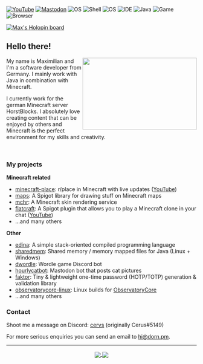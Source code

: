 <!--![Cat](https://github.com/RealCerus/RealCerus/blob/master/flying%20edina.gif?raw=true)-->
[![YouTube](https://img.shields.io/badge/YouTube-Cerusss-informational?style=flat&logo=youtube&logoColor=white&color=FF0000)](https://youtube.com/Cerusss) [![Mastodon](https://img.shields.io/badge/Mastodon-%40cerus%40chaos.social-informational?style=flat&logo=mastodon&logoColor=white&color=6265ff)](https://chaos.social/@cerus) ![OS](https://img.shields.io/badge/OS-Arch-informational?style=flat&logo=archlinux&logoColor=white&color=777777) ![Shell](https://img.shields.io/badge/Shell-Zsh-informational?style=flat&logo=linux&logoColor=white&color=777777) ![OS](https://img.shields.io/badge/Desktop-KDE-informational?style=flat&logo=kde&logoColor=white&color=777777) ![IDE](https://img.shields.io/badge/IDE-IntelliJ-informational?style=flat&logo=intellijidea&logoColor=white&color=777777) ![Java](https://img.shields.io/badge/Lang-Java-informational?style=flat&logo=java&logoColor=white&color=777777) ![Game](https://img.shields.io/badge/Game-Minecraft-informational?style=flat&logo=mojangstudios&logoColor=white&color=777777) ![Browser](https://img.shields.io/badge/Browser-Brave-informational?style=flat&logo=brave&logoColor=white&color=777777)

[![Max's Holopin board](https://holopin.io/api/user/board?user=max)](https://holopin.io/@max)

## Hello there!
<img align="right" src="https://github.com/cerus/cerus/blob/master/flying%20edina.gif?raw=true" width="302" height="190" />

My name is Maximilian and I'm a software developer from Germany. I mainly work with Java in combination with Minecraft.

I currently work for the german Minecraft server HorstBlocks. I absolutely love creating content that can be enjoyed by others and Minecraft is the perfect environment for my skills and creativity.

<br>

### My projects

**Minecraft related**
- [minecraft-place](https://github.com/cerus/minecraft-place): r/place in Minecraft with live updates ([YouTube](https://www.youtube.com/watch?v=vwLOoHHjgkg))
- [maps](https://github.com/cerus/maps): A Spigot library for drawing stuff on Minecraft maps
- [mchr](https://github.com/cerus/mchr): A Minecraft skin rendering service
- [flatcraft](https://github.com/cerus/flatcraft): A Spigot plugin that allows you to play a Minecraft clone in your chat ([YouTube](https://www.youtube.com/watch?v=pwk8rcLN4j8))
- ...and many others

**Other**
- [edina](https://github.com/cerus/edina): A simple stack-oriented compiled programming language
- [sharedmem](https://github.com/cerus/sharedmem): Shared memory / memory mapped files for Java (Linux + Windows)
- [dwordle](https://github.com/cerus/dwordle): Wordle game Discord bot
- [hourlycatbot](https://github.com/cerus/hourlycatbot): Mastodon bot that posts cat pictures
- [faktor](https://github.com/cerus/faktor): Tiny & lightweight one-time password (HOTP/TOTP) generation & validation library
- [observatorycore-linux](https://github.com/cerus/observatorycore-linux): Linux builds for [ObservatoryCore](https://github.com/Xjph/ObservatoryCore)
- ...and many others

### Contact

Shoot me a message on Discord: [cervs](https://discord.com/users/347018538713874444) (originally Cerus#5149)

For more serious enquiries you can send an email to [hi@dorn.pm](mailto:hi@dorn.pm).

---

<p align="center">
  <a href="https://github.com/anuraghazra/github-readme-stats">
    <img align="center" src="https://github-readme-stats.vercel.app/api/top-langs/?username=cerus&theme=nord&layout=compact&show_icons=true" />
  </a>
  <a href="https://github.com/anuraghazra/github-readme-stats">
    <img align="center" src="https://github-readme-stats.vercel.app/api?username=cerus&show_icons=true&include_all_commits=true&count_private=true&theme=nord" />
  </a>
</p>
